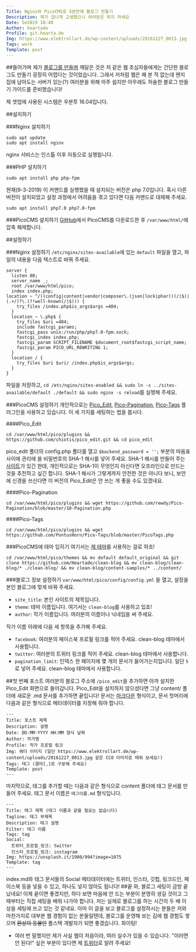 ```yaml
---
Title: Nginx와 PicoCMS로 5분만에 블로그 만들기
Description: 제가 겁나게 고생했으니 여러분은 하지 마세요
Date: Se2019 18:40
Author: heartade
Profile: git.hearta.de
Img: https://www.elektrollart.de/wp-content/uploads/20161227_0013.jpg
Tags: work
Template: post
---
```


##들어가며
제가 [블로그를 만들며](%base_url%/first_post) 깨달은 것은 저 같은 웹 초심자들에게는 간단한 블로그도 만들기 굉장히 어렵다는 것이었습니다. 그래서 저처럼 웹은 해 본 적 없는데 왠지 집에 남아도는 서버가 있는(?) 여러분을 위해 아주 쉽지만 아무래도 허술한 블로그 만들기 가이드를 준비했습니다!


제 셋업에 사용된 시스템은 우분투 16.04입니다.


##설치하기

###Nginx 설치하기
```
sudo apt update
sudo apt install nginx
```
nginx 서비스는 인스톨 이후 자동으로 실행됩니다.


###PHP 설치하기
```
sudo apt install php php-fpm
```


현재(9-3-2019) 이 커맨드를 실행했을 때 설치되는 버전은 php 7.0입니다. 혹시 다른 버전이 설치되었고 설정 과정에서 어려움을 겪고 있다면 다음 커맨드로 대체해 주세요.
```
sudo apt install php7.0 php7.0-fpm
```


###PicoCMS 설치하기
[GitHub](https://github.com/picocms/Pico/releases/tag/v2.0.4)에서 PicoCMS를 다운로드한 후 `/var/www/html/`에 압축 해제합니다.


##설정하기

###Nginx 설정하기
`/etc/nginx/sites-available`에 있는 `default` 파일을 열고, 파일의 내용을 다음 텍스트로 바꿔 주세요.


```
server {
  listen 80;
  server_name _;
  root /var/www/html/pico;
  index index.php;
location ~ ^/((config|content|vendor|composer\.(json|lock|phar))(/|$)|(.+/)?\.(?!well-known(/|$))) {
    try_files /index.php$is_args$args =404;
  }
  location ~ \.php$ {
    try_files $uri =404;
    include fastcgi_params;
    fastcgi_pass unix:/run/php/php7.0-fpm.sock;
    fastcgi_index index.php;
    fastcgi_param SCRIPT_FILENAME $document_root$fastcgi_script_name;
    fastcgi_param PICO_URL_REWRITING 1;
  }
  location / {
    try_files $uri $uri/ /index.php$is_args$args;
  }
}
```


파일을 저장하고, `cd /etc/nginx/sites-enabled && sudo ln -s ../sites-available/default ./default && sudo nginx -s reload`를 실행해 주세요.


###PicoCMS 설정하기
개인적으로는 [Pico_Edit](https://github.com/chiotis/pico_edit), [Pico-Pagination](https://github.com/rewdy/Pico-Pagination), [Pico-Tags](https://github.com/PontusHorn/Pico-Tags) 플러그인을 사용하고 있습니다. 이 세 가지를 세팅하는 법을 봅시다.


####Pico_Edit
```
cd /var/www/html/pico/plugins && https://github.com/chiotis/pico_edit.git && cd pico_edit
```


pico_edit 폴더의 config.php 폴더를 열고
```$backend_password = '';``` 부분의 따옴표 사이에 관리에 쓸 비밀번호의 SHA-1 해시를 넣어 주세요. SHA-1 해시를 만들어 주는 [사이트](http://www.sha1-online.com)가 있긴 한데, 개인적으로는 SHA-1이 무엇인지 아신다면 오프라인으로 만드는 것을 추천하고 싶긴 합니다. SHA-1 해시가 그렇게까지 안전한 것은 아니다 보니, 보안에 신경을 쓰신다면 이 버전의 Pico_Edit은 안 쓰는 게 좋을 수도 있겠네요.


####Pico-Pagination
```
cd /var/www/html/pico/plugins && wget https://github.com/rewdy/Pico-Pagination/blob/master/10-Pagination.php
```


####Pico-Tags
```
cd /var/www/html/pico/plugins && wget https://github.com/PontusHorn/Pico-Tags/blob/master/PicoTags.php
```


###PicoCMS에 테마 입히기
여기서는 [제 테마](%base_url%/new-pico-theme)를 사용하는 걸로 하죠!
```
cd /var/www/html/pico/themes && mv default default_original && git clone https://github.com/Heartade/clean-blog && mv clean-blog/clean-blog/* ./clean-blog/ && mv clean-blog/content-samples/* ../content/
```


###블로그 정보 설정하기
```var/www/html/pico/config/config.yml``` 을 열고, 설정을 본인 블로그에 맞게 바꿔 주세요.


* `site_title`: 본인 사이트의 제목입니다.
* `theme`: 테마 이름입니다. 여기서는 `clean-blog`를 사용하고 있죠!
* `author`: 작가 이름입니다. 여러분의 이름이나 닉네임을 써 주세요.


작가 이름 아래에 다음 세 항목을 추가해 주세요.
* `facebook`: 여러분의 페이스북 프로필 링크를 적어 주세요. clean-blog 테마에서 사용합니다.
* `twitter`: 여러분의 트위터 링크를 적어 주세요. clean-blog 테마에서 사용합니다.
* `pagination_limit`: 인덱스 한 페이지에 몇 개의 문서가 들어가는지입니다. 일단 `5`로 넣어 주세요. clean-blog 테마에서 사용합니다.


##첫 번째 포스트
여러분의 블로그 주소에 `/pico_edit`을 추가하면 아까 설치한 Pico_Edit 화면으로 들어갑니다. Pico_Edit을 설치하지 않으셨다면 그냥 content/ 폴더에 새로운 .md 문서를 추가하면 끝입니다!
문서는 [마크다운](https://en.wikipedia.org/wiki/Markdown) 형식이고, 문서 첫머리에 다음과 같은 형식으로 메타데이터를 지정해 줘야 합니다.
```
---
Title: 포스트 제목
Description: 설명
Date: DD-MM-YYYY HH:MM 형식 날짜
Author: 작가명
Profile: 작가 프로필 링크
Img: 헤더 이미지 (일단 https://www.elektrollart.de/wp-content/uploads/20161227_0013.jpg 같은 CC0 이미지로 때워 보세요!)
Tags: 태그 (콤마[,]로 구분해 주세요)
Template: post
---
```
마지막으로, 태그를 추가할 때는 다음과 같은 형식으로 content 폴더에 태그 문서를 만들어 주세요. 태그 문서 이름은 `태그이름.md` 형식입니다.
```
---
Title: 태그 제목 (태그 이름과 같을 필요는 없습니다)
Tagline: 태그 부제목
Description: 태그 설명
Filter: 태그 이름
Tags: tag
Social:
  트위터_프로필_링크: twitter
  인스타_프로필_링크: instagram
Img: https://unsplash.it/1900/994?image=1075
Template: tag
---
```
index.md와 태그 문서들의 Social 메타데이터에는 트위터, 인스타, 깃헙, 링크드인, 페이스북 등을 넣을 수 있고, 하나도 넣지 않아도 됩니다!
##끝
와, 블로그 세팅이 금방 끝났네요! 이제 끝이면 좋겠지만, 하다 보면 마음에 안 드는 부분이 분명히 생길 것이고 그 때부터는 직접 세팅을 배워 나가야 합니다. 저는 실제로 블로그를 하는 시간의 두 배 이상을 세팅에 쓰고 있는 것 같네요. 아마 이 글을 보고 블로그를 설정하시는 분들은 저와 마찬가지로 대부분 웹 경험이 없는 분들일텐데, 블로그를 운영해 보는 김에 웹 경험도 쌓으며 ~~환상의 동물인~~ 풀스택 개발자가 되면 좋겠습니다. 화이팅!


* 여러 번 말했지만 제가 사실 웹이 처음이라, 여러 실수가 있을 수 있습니다. "이러면 안 된다!" 싶은 부분이 있다면 제 [트위터](https://twitter.com/heartade_)로 알려 주세요!